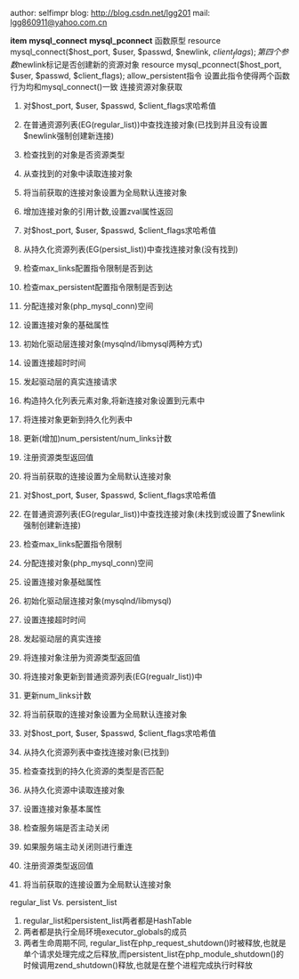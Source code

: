 author: selfimpr
blog: http://blog.csdn.net/lgg201
mail: lgg860911@yahoo.com.cn

**item**
**mysql_connect**
**mysql_pconnect**
函数原型
resource mysql_connect($host_port, $user, $passwd, $newlink, $client_flags);
第四个参数$newlink标记是否创建新的资源对象
resource mysql_pconnect($host_port, $user, $passwd, $client_flags);
allow_persistent指令
设置此指令使得两个函数行为均和mysql_connect()一致
连接资源对象获取
1. 对$host_port, $user, $passwd, $client_flags求哈希值
2. 在普通资源列表(EG(regular_list))中查找连接对象(已找到并且没有设置$newlink强制创建新连接)
3. 检查找到的对象是否资源类型
4. 从查找到的对象中读取连接对象
5. 将当前获取的连接对象设置为全局默认连接对象
6. 增加连接对象的引用计数,设置zval属性返回

1. 对$host_port, $user, $passwd, $client_flags求哈希值
2. 从持久化资源列表(EG(persist_list))中查找连接对象(没有找到)
3. 检查max_links配置指令限制是否到达
4. 检查max_persistent配置指令限制是否到达
5. 分配连接对象(php_mysql_conn)空间
6. 设置连接对象的基础属性
7. 初始化驱动层连接对象(mysqlnd/libmysql两种方式)
8. 设置连接超时时间
9. 发起驱动层的真实连接请求
10. 构造持久化列表元素对象,将新连接对象设置到元素中
11. 将连接对象更新到持久化列表中
12. 更新(增加)num_persistent/num_links计数
13. 注册资源类型返回值
14. 将当前获取的连接设置为全局默认连接对象

1. 对$host_port, $user, $passwd, $client_flags求哈希值
2. 在普通资源列表(EG(regular_list))中查找连接对象(未找到或设置了$newlink强制创建新连接)
3. 检查max_links配置指令限制
4. 分配连接对象(php_mysql_conn)空间
5. 设置连接对象基础属性
6. 初始化驱动层连接对象(mysqlnd/libmysql)
7. 设置连接超时时间
8. 发起驱动层的真实连接
9. 将连接对象注册为资源类型返回值
10. 将连接对象更新到普通资源列表(EG(regualr_list))中
11. 更新num_links计数
12. 将当前获取的连接对象设置为全局默认连接对象

1. 对$host_port, $user, $passwd, $client_flags求哈希值
2. 从持久化资源列表中查找连接对象(已找到)
3. 检查查找到的持久化资源的类型是否匹配
4. 从持久化资源中读取连接对象
5. 设置连接对象基本属性
6. 检查服务端是否主动关闭
7. 如果服务端主动关闭则进行重连
8. 注册资源类型返回值
9. 将当前获取的连接设置为全局默认连接对象

regular_list Vs. persistent_list
1. regular_list和persistent_list两者都是HashTable
2. 两者都是执行全局环境executor_globals的成员
3. 两者生命周期不同, regular_list在php_request_shutdown()时被释放,也就是单个请求处理完成之后释放,而persistent_list在php_module_shutdown()的时候调用zend_shutdown()释放,也就是在整个进程完成执行时释放




